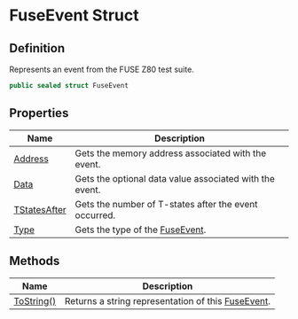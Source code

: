 # FuseEvent Struct
## Definition

Represents an event from the FUSE Z80 test suite.

```c#
public sealed struct FuseEvent
```

## Properties

| Name | Description |
| ---- | ----------- |
| [Address](MrKWatkins.EmulatorTestSuites.Z80.Instruction.Fuse.FuseEvent.Address.md) | Gets the memory address associated with the event. |
| [Data](MrKWatkins.EmulatorTestSuites.Z80.Instruction.Fuse.FuseEvent.Data.md) | Gets the optional data value associated with the event. |
| [TStatesAfter](MrKWatkins.EmulatorTestSuites.Z80.Instruction.Fuse.FuseEvent.TStatesAfter.md) | Gets the number of T-states after the event occurred. |
| [Type](MrKWatkins.EmulatorTestSuites.Z80.Instruction.Fuse.FuseEvent.Type.md) | Gets the type of the [FuseEvent](MrKWatkins.EmulatorTestSuites.Z80.Instruction.Fuse.FuseEvent.md). |

## Methods

| Name | Description |
| ---- | ----------- |
| [ToString()](MrKWatkins.EmulatorTestSuites.Z80.Instruction.Fuse.FuseEvent.ToString.md) | Returns a string representation of this [FuseEvent](MrKWatkins.EmulatorTestSuites.Z80.Instruction.Fuse.FuseEvent.md). |

